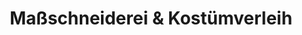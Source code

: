 ---
title: "Maßschneiderei & Kostümverleih"
url: /borna/massschneiderei-und-kostuemverleih/
shop: Schneiderei
---